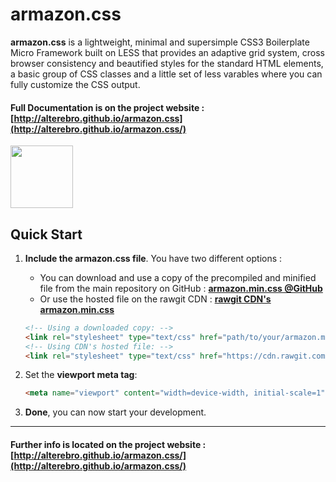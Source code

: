 
# armazon.css 

**armazon.css** is a lightweight, minimal and supersimple CSS3 Boilerplate Micro Framework built on LESS that provides an adaptive grid system, cross browser consistency and beautified styles for the standard HTML elements, a basic group of CSS classes and a little set of less varables where you can fully customize the CSS output.


#### Full Documentation is on the project website : [http://alterebro.github.io/armazon.css](http://alterebro.github.io/armazon.css/)

<img src="http://alterebro.github.io/armazon.css/www/images/armazon.png" width="100" />


## Quick Start

1. **Include the armazon.css file**. You have two different options :

	- You can download and use a copy of the precompiled and minified file from the main repository on GitHub : **[armazon.min.css @GitHub](https://raw.githubusercontent.com/alterebro/armazon.css/master/armazon/armazon.min.css)**
	- Or use the hosted file on the rawgit CDN : **[rawgit CDN's armazon.min.css](https://cdn.rawgit.com/alterebro/armazon.css/v0.2.0/armazon/armazon.min.css)**

	```html
	<!-- Using a downloaded copy: -->
	<link rel="stylesheet" type="text/css" href="path/to/your/armazon.min.css" />
	<!-- Using CDN's hosted file: -->
	<link rel="stylesheet" type="text/css" href="https://cdn.rawgit.com/alterebro/armazon.css/v0.2.3/armazon/armazon.min.css" />
	```

2. Set the **viewport meta tag**:

	```html
	<meta name="viewport" content="width=device-width, initial-scale=1" />
	```

3. **Done**, you can now start your development.


---

#### Further info is located on the project website : [http://alterebro.github.io/armazon.css/](http://alterebro.github.io/armazon.css/)
